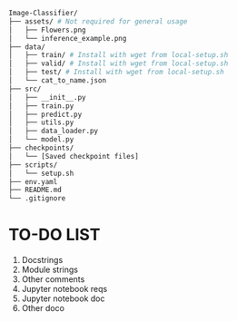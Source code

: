 ```bash
Image-Classifier/
├── assets/ # Not required for general usage
│   ├── Flowers.png 
│   └── inference_example.png
├── data/
│   ├── train/ # Install with wget from local-setup.sh
│   ├── valid/ # Install with wget from local-setup.sh
│   ├── test/ # Install with wget from local-setup.sh
│   └── cat_to_name.json
├── src/
│   ├── __init__.py
│   ├── train.py
│   ├── predict.py
│   ├── utils.py
│   ├── data_loader.py
│   └── model.py
├── checkpoints/
│   └── [Saved checkpoint files]
├── scripts/
│   └── setup.sh
├── env.yaml
├── README.md
└── .gitignore
```


# TO-DO LIST

1. Docstrings
2. Module strings
3. Other comments
4. Jupyter notebook reqs
5. Jupyter notebook doc
6. Other doco